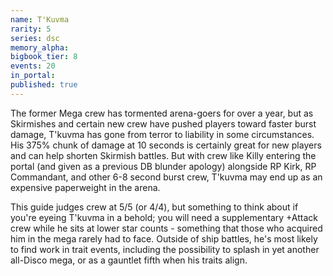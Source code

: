 ```yaml
---
name: T'Kuvma
rarity: 5
series: dsc
memory_alpha:
bigbook_tier: 8
events: 20
in_portal:
published: true
---
```


The former Mega crew has tormented arena-goers for over a year, but as Skirmishes and certain new crew have pushed players toward faster burst damage, T'kuvma has gone from terror to liability in some circumstances. His 375% chunk of damage at 10 seconds is certainly great for new players and can help shorten Skirmish battles. But with crew like Killy entering the portal (and given as a previous DB blunder apology) alongside RP Kirk, RP Commandant, and other 6-8 second burst crew, T'kuvma may end up as an expensive paperweight in the arena.

This guide judges crew at 5/5 (or 4/4), but something to think about if you're eyeing T'kuvma in a behold; you will need a supplementary +Attack crew while he sits at lower star counts - something that those who acquired him in the mega rarely had to face. Outside of ship battles, he's most likely to find work in trait events, including the possibility to splash in yet another all-Disco mega, or as a gauntlet fifth when his traits align.
